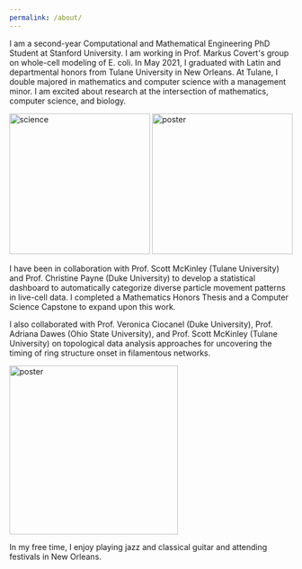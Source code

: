 ```yaml
---
permalink: /about/
---
```

I am a second-year Computational and Mathematical Engineering PhD Student at Stanford University. I am working in Prof. Markus Covert's group on whole-cell modeling of E. coli. In May 2021, I graduated with Latin and departmental honors from Tulane University in New Orleans. At Tulane, I double majored in mathematics and computer science with a management minor. I am excited about research at the intersection of mathematics, computer science, and biology. 

<img src="https://github.com/rjuenemann/rjuenemann.github.io/blob/master/assets/images/IMG_20190726_175023_419.jpg?raw=true" alt="science" style="height:250px;"/>
<img src="https://github.com/rjuenemann/rjuenemann.github.io/blob/master/assets/images/MFA_poster_crop.jpg?raw=true" alt="poster" style="height:250px;"/>    


I have been in collaboration with Prof. Scott McKinley (Tulane University) and Prof. Christine Payne (Duke University) to develop a statistical dashboard to automatically categorize diverse particle movement patterns in live-cell data. I completed a Mathematics Honors Thesis and a Computer Science Capstone to expand upon this work. 

I also collaborated with Prof. Veronica Ciocanel (Duke University), Prof. Adriana Dawes (Ohio State University), and Prof. Scott McKinley (Tulane University) on topological data analysis approaches for uncovering the timing of ring structure onset in filamentous networks. 

<img src="https://github.com/rjuenemann/rjuenemann.github.io/blob/master/assets/images/guitar.png?raw=true" alt="poster" style="height:300px;"/>    

In my free time, I enjoy playing jazz and classical guitar and attending festivals in New Orleans.
